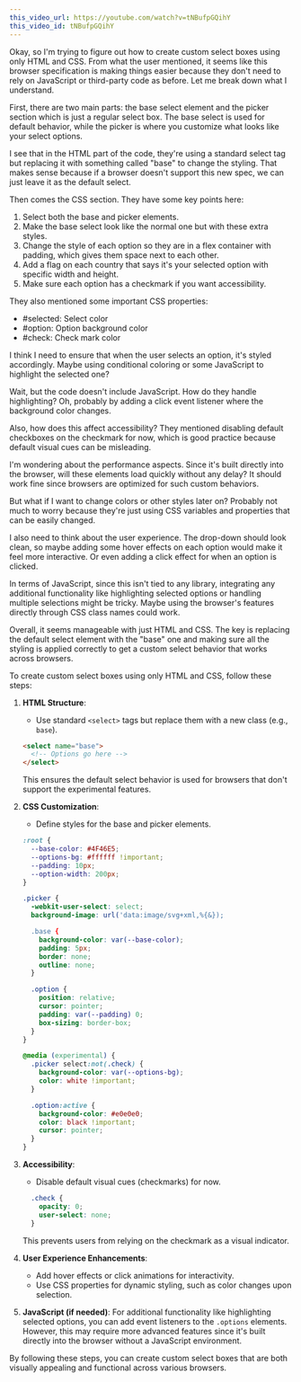 ```yaml
---
this_video_url: https://youtube.com/watch?v=tNBufpGQihY
this_video_id: tNBufpGQihY
---
```

<think>
Okay, so I'm trying to figure out how to create custom select boxes using only HTML and CSS. From what the user mentioned, it seems like this browser specification is making things easier because they don't need to rely on JavaScript or third-party code as before. Let me break down what I understand.

First, there are two main parts: the base select element and the picker section which is just a regular select box. The base select is used for default behavior, while the picker is where you customize what looks like your select options.

I see that in the HTML part of the code, they're using a standard select tag but replacing it with something called "base" to change the styling. That makes sense because if a browser doesn't support this new spec, we can just leave it as the default select.

Then comes the CSS section. They have some key points here:

1. Select both the base and picker elements.
2. Make the base select look like the normal one but with these extra styles.
3. Change the style of each option so they are in a flex container with padding, which gives them space next to each other.
4. Add a flag on each country that says it's your selected option with specific width and height.
5. Make sure each option has a checkmark if you want accessibility.

They also mentioned some important CSS properties:

- #selected: Select color
- #option: Option background color
- #check: Check mark color

I think I need to ensure that when the user selects an option, it's styled accordingly. Maybe using conditional coloring or some JavaScript to highlight the selected one?

Wait, but the code doesn't include JavaScript. How do they handle highlighting? Oh, probably by adding a click event listener where the background color changes.

Also, how does this affect accessibility? They mentioned disabling default checkboxes on the checkmark for now, which is good practice because default visual cues can be misleading.

I'm wondering about the performance aspects. Since it's built directly into the browser, will these elements load quickly without any delay? It should work fine since browsers are optimized for such custom behaviors.

But what if I want to change colors or other styles later on? Probably not much to worry because they're just using CSS variables and properties that can be easily changed.

I also need to think about the user experience. The drop-down should look clean, so maybe adding some hover effects on each option would make it feel more interactive. Or even adding a click effect for when an option is clicked.

In terms of JavaScript, since this isn't tied to any library, integrating any additional functionality like highlighting selected options or handling multiple selections might be tricky. Maybe using the browser's features directly through CSS class names could work.

Overall, it seems manageable with just HTML and CSS. The key is replacing the default select element with the "base" one and making sure all the styling is applied correctly to get a custom select behavior that works across browsers.
</think>

To create custom select boxes using only HTML and CSS, follow these steps:

1. **HTML Structure**:
   - Use standard `<select>` tags but replace them with a new class (e.g., `base`).
   ```html
   <select name="base">
     <!-- Options go here -->
   </select>
   ```
   This ensures the default select behavior is used for browsers that don't support the experimental features.

2. **CSS Customization**:
   - Define styles for the base and picker elements.
   ```css
   :root {
     --base-color: #4F46E5;
     --options-bg: #ffffff !important;
     --padding: 10px;
     --option-width: 200px;
   }
   
   .picker {
     -webkit-user-select: select;
     background-image: url('data:image/svg+xml,%{&});

     .base {
       background-color: var(--base-color);
       padding: 5px;
       border: none;
       outline: none;
     }

     .option {
       position: relative;
       cursor: pointer;
       padding: var(--padding) 0;
       box-sizing: border-box;
     }
   }
   
   @media (experimental) {
     .picker select:not(.check) {
       background-color: var(--options-bg);
       color: white !important;
     }

     .option:active {
       background-color: #e0e0e0;
       color: black !important;
       cursor: pointer;
     }
   }
   ```

3. **Accessibility**:
   - Disable default visual cues (checkmarks) for now.
   ```css
     .check {
       opacity: 0;
       user-select: none;
     }
   ```
   This prevents users from relying on the checkmark as a visual indicator.

4. **User Experience Enhancements**:
   - Add hover effects or click animations for interactivity.
   - Use CSS properties for dynamic styling, such as color changes upon selection.

5. **JavaScript (if needed)**: 
   For additional functionality like highlighting selected options, you can add event listeners to the `.options` elements. However, this may require more advanced features since it's built directly into the browser without a JavaScript environment.

By following these steps, you can create custom select boxes that are both visually appealing and functional across various browsers.
